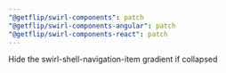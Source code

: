 ```yaml
---
"@getflip/swirl-components": patch
"@getflip/swirl-components-angular": patch
"@getflip/swirl-components-react": patch
---
```


Hide the swirl-shell-navigation-item gradient if collapsed
